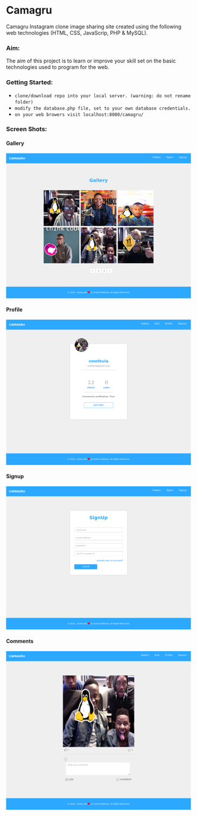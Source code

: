 # Camagru
Camagru Instagram clone image sharing site created using
the following web technologies (HTML, CSS, JavaScrip, PHP & MySQL).

### Aim:
The aim of this project is to learn or improve your skill set on
the basic technologies used to program for the web.

### Getting Started:
* `clone/download repo into your local server. (warning: do not rename folder)`
* `modify the database.php file, set to your own database credentials.`
* `on your web browers visit localhost:8080/camagru/`

### Screen Shots:
#### Gallery
![GitHub Logo](/assets/images/app/gallery.png)

#### Profile
![GitHub Logo](/assets/images/app/profile.png)

#### Signup
![GitHub Logo](/assets/images/app/signup.png)

#### Comments
![GitHub Logo](/assets/images/app/comments.png)
